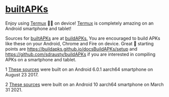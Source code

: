 <link rel="prerender" href="https://sdrausty.github.io/builtAPKs/">

# [builtAPKs](https://github.com/sdrausty/builtAPKs)

Enjoy using [Termux](https://github.com/termux/) 💪🙂 on device! [Termux](https://github.com/termux/) is completely amazing on an Android smartphone and tablet! 

Sources for [builtAPKs](https://github.com/sdrausty/builtAPKs) are at [buildAPKs.](https://buildapks.github.io/buildAPKs/) You are encouraged to build APKs like these on your Android, Chrome and Fire on device. Great 🌟 starting points are https://buildapks.github.io/docsBuildAPKs/setup and https://github.com/sdrausty/buildAPKs if you are interested in compiling APKs on a smartphone and tablet. 

1 [These sources](./builtAPKs2017) were built on an Android 6.0.1 aarch64 smartphone on August 23 2017.

2 [These sources](./builtAPKs2021) were built on an Android 10 aarch64 smartphone on March 31 2021.
